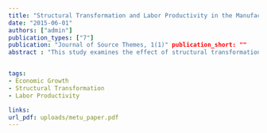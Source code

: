 ```yaml
---
title: "Structural Transformation and Labor Productivity in the Manufacturing Industry in Turkey: 1981-2000 Period"
date: "2015-06-01"
authors: ["admin"]
publication_types: ["7"]
publication: "Journal of Source Themes, 1(1)" publication_short: ""
abstract : "This study examines the effect of structural transformation on labor productivity growth in the manufacturing industry in Turkey for the period of 1981-2000. Structural transformation is defined as movement of the factor inputs of the sector from sectors which have relatively low productivity to sectors which have relatively high labor productivity. The conventional shiftshare analysis has been used in the purpose of showing the effect of structural transformation on rise of labor productivity of manufacturing sector. The empirical results do not support the structural bonus hypothesis. The empirical findings show that, structural transformation is not important in explaining rise of labor productivity for the period of 1981-2000. Moreover, the structural transformation seems to be burden rise of labor productivity rather than a bonus in during 1981-2000."


tags:
- Economic Growth
- Structural Transformation
- Labor Productivity

links:
url_pdf: uploads/metu_paper.pdf
---
```



